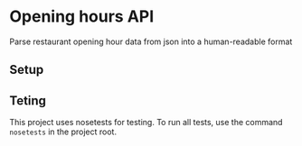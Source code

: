 # Opening hours API

Parse restaurant opening hour data from json into a human-readable format

## Setup

## Teting

This project uses nosetests for testing. To run all tests, use the command `nosetests` in the project root.